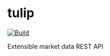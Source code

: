 # tulip

[![Build](https://github.com/shoriwe/tulip/actions/workflows/build.yaml/badge.svg)](https://github.com/shoriwe/tulip/actions/workflows/build.yaml)

 Extensible market data REST API
